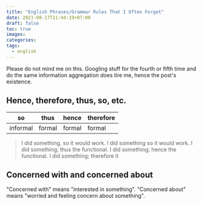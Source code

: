 ```yaml
---
title: "English Phrases/Grammar Rules That I Often Forget"
date: 2021-08-17T11:44:19+07:00
draft: false
toc: true
images:
categories:
tags:
  - english
---
```


Please do not mind me on this. Googling stuff for the fourth or fifth time and
do the same information aggregation does tire me, hence the post's existence.

## Hence, therefore, thus, so, etc.

| so       | thus      | hence      | therefore      |
| ------   | --------- | ---------- | -------------- |
| informal | formal    | formal     | formal         |

> I did something, so it would work.
> I did something so it would work.
> I did something; thus the functional.
> I did something; hence the functional.
> I did something; therefore it 

## Concerned with and concerned about

"Concerned with" means "interested in something". "Concerned about" means
"worried and feeling concern about something".



